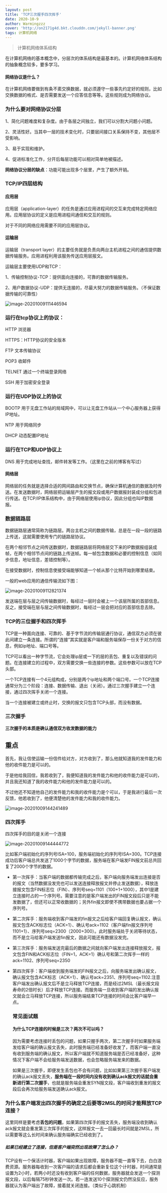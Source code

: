 ```yaml
---
layout: post
title: 'TCP三次握手四次挥手'
date: 2020-10-9
author: Warmingzzz
cover: 'http://on2171g4d.bkt.clouddn.com/jekyll-banner.png'
tags: 计算机网络
---
```


>计算机网络体系结构

在计算机网络的基本概念中，分层次的体系结构是最基本的。计算机网络体系结构的抽象概念较多，要多学习。

#### 网络协议是什么？

在计算机网络要做到有条不紊交换数据，就必须遵守一些事先约定好的规则，比如交换数据的格式、是否需要发送一个应答信息等等。这些规则成为网络协议。

### 为什么要对网络协议分层

1、简化问题难度和复杂度。由于各层之间独立，我们可以分割大问题小问题。

2、灵活性好。当其中一层的技术变化时，只要层间接口关系保持不变，其他层不受影响。

3、易于实现和维护。

4、促进标准化工作，分开后每层功能可以相对简单地被描述。

**网络协议分层的缺点**：功能可能出现多个层里，产生了额外开销。

### TCP/IP四层结构

#### 应用层

应用层（application-layer）的任务是通过应用进程间的交互来完成特定网络应用。应用层协议的定义是应用进程间通信和交互的规则。

对于不同的网络应用需要不同的应用层协议。

#### 运输层

运输层（transport layer）的主要任务就是负责向两台主机进程之间的通信提供数据传输服务。应用进程利用该服务传送应用层报文。

运输层主要使用UDP和TCP：

1、传输控制协议-TCP：提供面向连接的，可靠的数据传输服务。

2、用户数据协议-UDP：提供无连接的，尽最大努力的数据传输服务。（不保证数据传输的可靠性）

![image-20201009111446594](../assets/img/image-20201009111446594.png)

### 运行在tcp协议上的协议：

HTTP 浏览器

HTTPS：HTTP协议的安全版本

FTP 文本传输协议

POP3 收邮件

TELNET 通过一个终端登录网络

SSH 用于加密安全登录

### 运行在UDP协议上的协议

BOOTP 用于无盘工作站的局域网中，可以让无盘工作站从一个中心服务器上获得IP地址。

NTP 用于网络同步

DHCP 动态配置IP地址

### 运行在TCP和UDP协议上

DNS 用于完成地址查找，邮件转发等工作。（这里在之前的博客有写过）



#### 网络层

网络层的任务就是选择合适的网间路由和交换节点，确保计算机通信的数据及时传送。在发送数据时，网络层把运输层产生的报文段或用户数据报封装成分组和包进行传送。在TCP/IP体系结构中，由于网络层使用ip协议，因此分组也叫IP数据报。

### 数据链路层

数据链路层通常简称为链路层。两台主机之间的数据传输，总是在一段一段的链路上传送，这就需要使用专门的链路层协议。

在两个相邻节点之间传送数据时，数据链路层将网络层交下来的IP数据报组装成帧，在两个相邻节点间的链路上传送帧。每一帧包含数据和必要的控制信息（如同步信息，地址信息，差错控制等）。

在接受数据时，控制信息使接受端能够知道一个帧从那个比特开始到哪里结束。

一般的web应用的通信传输流如下图：

![image-20201009112821374](../assets/img/image-20201009112821374.png)

发送端在层与层之间传输数据时，每经过一层时会被上一个该层所属的首部信息。反之，接受端在层与层之间传输数据时，每经过一层会把对应的首部信息去除。

### TCP的三位握手和四次挥手

TCP是一种面向连接、可靠的、基于字节流的传输层通行协议，通信双方必须在彼此间建立一条连接。所谓的“连接”其实就是客户端和服务端保存一份关于对方的信息，例如ip地址、端口号等。

TCP可以看出一种字节流，它会处理ip层或一下的层的丢包、重复以及错误的问题。在连接建立的过程中，双方需要交换一些连接的参数。这些参数可以放在TCP头部。

一个TCP连接有一个4元组构成，分别是两个ip地址和两个端口号。一个TCP连接通常分为三个阶段：连接、数据传输、退出（关闭）。通过三次握手建立一个连接，通过四次挥手关闭一个连接。

当一个连接被建立或终止时，交换的报文只包含TCP头部，而没有数据。

### 三次握手

**三次握手的本质是确认通信双方收发数据的能力**

## 重点 



首先，我让信使运输一份信件给对方，对方收到了，那么他就知道我的发件能力和他的收件能力是可以的。

于是他给我回信，我若收到了，我便知道我的发件能力和他的收件能力是可以的，并且我还知道了我的收件能力和他的发件能力是可以的。

不过他还不知道他自己的发件能力和我的收件能力是个可以，于是我进行最后一次反馈，他若收到了，他便清楚他的发件能力和我的收件能力。

![image-20201009144241489](../assets/img/image-20201009144241489.png)

### 四次挥手

四次挥手的目的是关闭一个连接

![image-20201009144444772](../assets/img/image-20201009144444772.png)

比如客户端初始化的序列号ISA=100，服务端初始化的序列号ISA=300。TCP连接成功后客户端总共发送了1000个字节的数据，服务端在客户端发FIN报文前总共回复了2000个字节的数据。

- 第一次挥手：当客户端的数据都传输完成之后，客户端向服务端发出连接是否的报文（当然数据没发完也可以发送连接释放报文并停止发送数据），释放连接报文包含FIN标志位（FIN）、序列号seq=1101（100+1+1000），其中1是建立连接时占的一个序列号。需要注意的是客户端发出的FIN报文段后只是不能发数据了，但还可以正常收数据的；另外fin报文即使不携带数据也要占据一个序列号。

- 第二次挥手：服务端收到客户端发的fin报文之后给客户端回复确认报文，确认报文包含ACK标志位（ACK=1）、确认号ack=1102（客户端fin报文序列号1101+1）、序列号seq=2300（2000+300）。此时服务端处于关闭等待状态，而不是立马给客户端发送fin报文，因此可能还有数据没发完。

- 第三次挥手：服务端发送完最后的数据之间就向客户端发出连接释放报文，报文包含FIN和ACK标志位（FIN=1，ACK=1）确认号和第二次挥手一样的ack=1102、序列号seq=2350

- 第四次挥手：客户端收到服务端发的FIN报文之后，向服务端发出确认报文，确认报文包含ACK标志（ACK=1）、确认号ack=2351、序列号seq=1102.注意客户端发出确认报文后不是立马释放TCP连接，而是经过2MSL（最长报文段寿命的2倍时长）后才释放TCP连接。而服务端一旦收到客户端的发出确认报文就会立马释放TCP连接，所以服务端结束TCP连接的时间会比客户端早一点。

  ### 常见面试题

  #### 为什么TCP连接的时候是三次？两次不可以吗？

  因为需要考虑连接时丢包的问题，如果只握手两次，第二次握手时如果服务端发给客户端的确认报文丢失，此时服务端已经准备好收发了，而客户端一直没有收到服务端的确认报文，所以客户端就不知道服务端是否已经准备好，这种情况下客户端不会给服务端发送数据，也会忽略服务端发来的数据。

  如果是三次握手，即便发生丢包也不会有问题，比如如果第三次握手客户端发的确认ack报文丢失，**服务端在一段时间内没有收到确认ack报文的话就会重新进行第二次握手**，也就是服务端会重发SYN报文段，客户端收到重发的报文段后会再次给服务端发送确认ack报文。

### 为什么客户端发出四次握手的确定之后要等2MSL的时间才能释放TCP连接？

这里同样是要考虑**丢包的问题**，如果第四次挥手的报文丢失，服务端没收到确认ack报文就会重发第三次挥手的报文，这样报文一去一回最长时间就是2MSL，所以需要等这么长时间来确认服务端确实已经收到了。

##### 如果已经建立了连接，但是客户端突然出现故障了怎么办？

TCP设有一个保活计时器，客户端如果出现故障，服务器不能一直等下去，白白浪费资源。服务器每收到一次客户端的请求后都会重新复位这个计时器，时间通常是设置为2小时，若两小时还没有收到客户端的任何数据，服务器就会发送一个探测报文段，以后每隔75秒钟发送一次。若一连发送10个探测报文仍然没反应，服务器就认为客户端出了故障，接着就关闭连接。（类似于心跳机制）